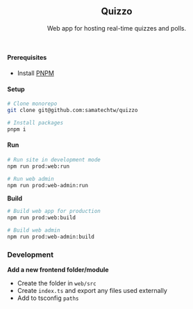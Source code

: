<h2 align='center'>Quizzo</h2>

<p align='center'>Web app for hosting real-time quizzes and polls.</p>

<br>

#### Prerequisites

- Install [PNPM](https://pnpm.io/)

#### Setup

```bash
# Clone monorepo
git clone git@github.com:samatechtw/quizzo

# Install packages
pnpm i
```

#### Run

```bash
# Run site in development mode
npm run prod:web:run

# Run web admin
npm run prod:web-admin:run
```

**Build**

```bash
# Build web app for production
npm run prod:web:build

# Build web admin
npm run prod:web-admin:build
```

### Development

**Add a new frontend folder/module**

- Create the folder in `web/src`
- Create `index.ts` and export any files used externally
- Add to tsconfig `paths`
